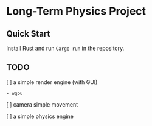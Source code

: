 # Long-Term Physics Project

## Quick Start

Install Rust and run `Cargo run` in the repository.

## TODO

[ ] a simple render engine (with GUI)

    - wgpu

[ ] camera simple movement

[ ] a simple physics engine
